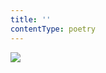 ```yaml
---
title: ''
contentType: poetry
---
```


<section>

![](../Images/OBALKA01-0004615141.jpg)

</section>
